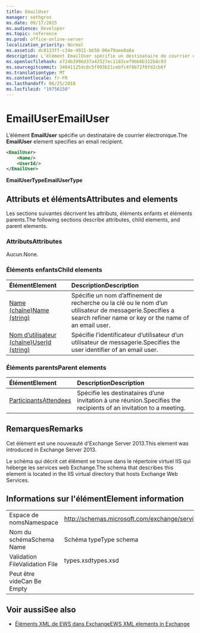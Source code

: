 ```yaml
---
title: EmailUser
manager: sethgros
ms.date: 09/17/2015
ms.audience: Developer
ms.topic: reference
ms.prod: office-online-server
localization_priority: Normal
ms.assetid: dc8133ff-c34e-4921-bb56-06e79aee0a8a
description: L’élément EmailUser spécifie un destinataire de courrier électronique.
ms.openlocfilehash: e724b3996d37a42527ec1183cef9bb6b312b8c93
ms.sourcegitcommit: 34041125dc8c5f993b21cebfc4f8b72f0fd2cb6f
ms.translationtype: MT
ms.contentlocale: fr-FR
ms.lasthandoff: 06/25/2018
ms.locfileid: "19756150"
---
```

# <a name="emailuser"></a><span data-ttu-id="18def-103">EmailUser</span><span class="sxs-lookup"><span data-stu-id="18def-103">EmailUser</span></span>

<span data-ttu-id="18def-104">L’élément **EmailUser** spécifie un destinataire de courrier électronique.</span><span class="sxs-lookup"><span data-stu-id="18def-104">The **EmailUser** element specifies an email recipient.</span></span> 
  
```XML
<EmailUser>
    <Name/>
    <UserId/>
</EmailUser>
```

 <span data-ttu-id="18def-105">**EmailUserType**</span><span class="sxs-lookup"><span data-stu-id="18def-105">**EmailUserType**</span></span>
## <a name="attributes-and-elements"></a><span data-ttu-id="18def-106">Attributs et éléments</span><span class="sxs-lookup"><span data-stu-id="18def-106">Attributes and elements</span></span>

<span data-ttu-id="18def-107">Les sections suivantes décrivent les attributs, éléments enfants et éléments parents.</span><span class="sxs-lookup"><span data-stu-id="18def-107">The following sections describe attributes, child elements, and parent elements.</span></span>
  
### <a name="attributes"></a><span data-ttu-id="18def-108">Attributs</span><span class="sxs-lookup"><span data-stu-id="18def-108">Attributes</span></span>

<span data-ttu-id="18def-109">Aucun.</span><span class="sxs-lookup"><span data-stu-id="18def-109">None.</span></span>
  
### <a name="child-elements"></a><span data-ttu-id="18def-110">Éléments enfants</span><span class="sxs-lookup"><span data-stu-id="18def-110">Child elements</span></span>

|<span data-ttu-id="18def-111">**Élément**</span><span class="sxs-lookup"><span data-stu-id="18def-111">**Element**</span></span>|<span data-ttu-id="18def-112">**Description**</span><span class="sxs-lookup"><span data-stu-id="18def-112">**Description**</span></span>|
|:-----|:-----|
|[<span data-ttu-id="18def-113">Name (chaîne)</span><span class="sxs-lookup"><span data-stu-id="18def-113">Name (string)</span></span>](name-string.md) <br/> |<span data-ttu-id="18def-114">Spécifie un nom d’affinement de recherche ou la clé ou le nom d’un utilisateur de messagerie.</span><span class="sxs-lookup"><span data-stu-id="18def-114">Specifies a search refiner name or key or the name of an email user.</span></span>  <br/> |
|[<span data-ttu-id="18def-115">Nom d’utilisateur (chaîne)</span><span class="sxs-lookup"><span data-stu-id="18def-115">UserId (string)</span></span>](userid-string.md) <br/> |<span data-ttu-id="18def-116">Spécifie l’identificateur d’utilisateur d’un utilisateur de messagerie.</span><span class="sxs-lookup"><span data-stu-id="18def-116">Specifies the user identifier of an email user.</span></span>  <br/> |
   
### <a name="parent-elements"></a><span data-ttu-id="18def-117">Éléments parents</span><span class="sxs-lookup"><span data-stu-id="18def-117">Parent elements</span></span>

|<span data-ttu-id="18def-118">**Élément**</span><span class="sxs-lookup"><span data-stu-id="18def-118">**Element**</span></span>|<span data-ttu-id="18def-119">**Description**</span><span class="sxs-lookup"><span data-stu-id="18def-119">**Description**</span></span>|
|:-----|:-----|
|[<span data-ttu-id="18def-120">Participants</span><span class="sxs-lookup"><span data-stu-id="18def-120">Attendees</span></span>](attendees.md) <br/> |<span data-ttu-id="18def-121">Spécifie les destinataires d’une invitation à une réunion.</span><span class="sxs-lookup"><span data-stu-id="18def-121">Specifies the recipients of an invitation to a meeting.</span></span>  <br/> |
   
## <a name="remarks"></a><span data-ttu-id="18def-122">Remarques</span><span class="sxs-lookup"><span data-stu-id="18def-122">Remarks</span></span>

<span data-ttu-id="18def-123">Cet élément est une nouveauté d'Exchange Server 2013.</span><span class="sxs-lookup"><span data-stu-id="18def-123">This element was introduced in Exchange Server 2013.</span></span>
  
<span data-ttu-id="18def-124">Le schéma qui décrit cet élément se trouve dans le répertoire virtuel IIS qui héberge les services web Exchange.</span><span class="sxs-lookup"><span data-stu-id="18def-124">The schema that describes this element is located in the IIS virtual directory that hosts Exchange Web Services.</span></span>
  
## <a name="element-information"></a><span data-ttu-id="18def-125">Informations sur l'élément</span><span class="sxs-lookup"><span data-stu-id="18def-125">Element information</span></span>

|||
|:-----|:-----|
|<span data-ttu-id="18def-126">Espace de noms</span><span class="sxs-lookup"><span data-stu-id="18def-126">Namespace</span></span>  <br/> |http://schemas.microsoft.com/exchange/services/2006/types  <br/> |
|<span data-ttu-id="18def-127">Nom du schéma</span><span class="sxs-lookup"><span data-stu-id="18def-127">Schema Name</span></span>  <br/> |<span data-ttu-id="18def-128">Schéma type</span><span class="sxs-lookup"><span data-stu-id="18def-128">Type schema</span></span>  <br/> |
|<span data-ttu-id="18def-129">Validation File</span><span class="sxs-lookup"><span data-stu-id="18def-129">Validation File</span></span>  <br/> |<span data-ttu-id="18def-130">types.xsd</span><span class="sxs-lookup"><span data-stu-id="18def-130">types.xsd</span></span>  <br/> |
|<span data-ttu-id="18def-131">Peut être vide</span><span class="sxs-lookup"><span data-stu-id="18def-131">Can Be Empty</span></span>  <br/> ||
   
## <a name="see-also"></a><span data-ttu-id="18def-132">Voir aussi</span><span class="sxs-lookup"><span data-stu-id="18def-132">See also</span></span>



- [<span data-ttu-id="18def-133">Éléments XML de EWS dans Exchange</span><span class="sxs-lookup"><span data-stu-id="18def-133">EWS XML elements in Exchange</span></span>](ews-xml-elements-in-exchange.md)

